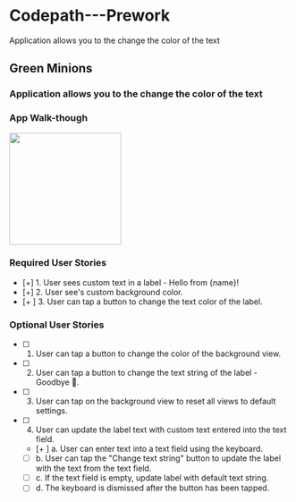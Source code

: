# Codepath---Prework
Application allows you to the change the color of the text
## Green Minions

### Application allows you to the change the color of the text

### App Walk-though

<img src="http://g.recordit.co/Yk6mdB6qf7.gif" width=200><br>

### Required User Stories
- [+] 1. User sees custom text in a label - Hello from {name}!
- [+] 2. User see's custom background color.
- [+ ] 3. User can tap a button to change the text color of the label.

### Optional User Stories
- [ ] 1. User can tap a button to change the color of the background view.
- [ ] 2. User can tap a button to change the text string of the label - Goodbye 👋.
- [ ] 3. User can tap on the background view to reset all views to default settings.
- [ ] 4. User can update the label text with custom text entered into the text field.
   - [+ ] a. User can enter text into a text field using the keyboard.
   - [ ] b. User can tap the "Change text string" button to update the label with the text from the text field.
   - [ ] c. If the text field is empty, update label with default text string.
   - [ ] d. The keyboard is dismissed after the button has been tapped.
